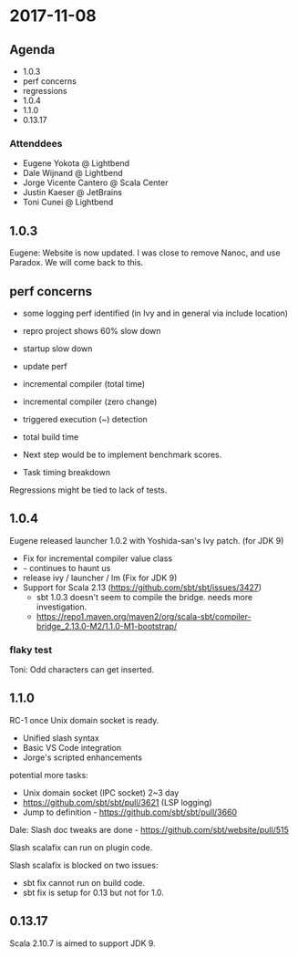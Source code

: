 # 2017-11-08

## Agenda

- 1.0.3
- perf concerns
- regressions
- 1.0.4
- 1.1.0
- 0.13.17

### Attenddees

- Eugene Yokota @ Lightbend
- Dale Wijnand @ Lightbend
- Jorge Vicente Cantero @ Scala Center
- Justin Kaeser @ JetBrains
- Toni Cunei @ Lightbend

## 1.0.3

Eugene: Website is now updated.
I was close to remove Nanoc, and use Paradox. We will come back to this.

## perf concerns

- some logging perf identified (in Ivy and in general via include location)
- repro project shows 60% slow down

- startup slow down
- update perf
- incremental compiler (total time)
- incremental compiler (zero change)
- triggered execution (~) detection
- total build time

- Next step would be to implement benchmark scores.
- Task timing breakdown

Regressions might be tied to lack of tests.

## 1.0.4

Eugene released launcher 1.0.2 with Yoshida-san's Ivy patch. (for JDK 9)

- Fix for incremental compiler value class
- `~` continues to haunt us
- release ivy / launcher / lm (Fix for JDK 9)
- Support for Scala 2.13 (https://github.com/sbt/sbt/issues/3427)
  - sbt 1.0.3 doesn't seem to compile the bridge. needs more investigation.
  - https://repo1.maven.org/maven2/org/scala-sbt/compiler-bridge_2.13.0-M2/1.1.0-M1-bootstrap/

### flaky test

Toni: Odd characters can get inserted.

## 1.1.0

RC-1 once Unix domain socket is ready.

- Unified slash syntax
- Basic VS Code integration
- Jorge's scripted enhancements

potential more tasks:

- Unix domain socket (IPC socket) 2~3 day
- https://github.com/sbt/sbt/pull/3621 (LSP logging)
- Jump to definition - https://github.com/sbt/sbt/pull/3660

Dale: Slash doc tweaks are done - https://github.com/sbt/website/pull/515

Slash scalafix can run on plugin code.

Slash scalafix is blocked on two issues:
- sbt fix cannot run on build code.
- sbt fix is setup for 0.13 but not for 1.0.

## 0.13.17

Scala 2.10.7 is aimed to support JDK 9.


